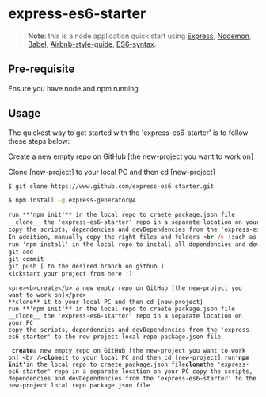 # express-es6-starter

> **Note**: this is a node application quick start using [Express](https://expressjs.com), [Nodemon](https://nodemon.io), [Babel](https://babeljs.io), [Airbnb-style-guide](http://airbnb.io/javascript), [ES6-syntax](https://developer.mozilla.org/en-US/docs/Web/JavaScript/New_in_JavaScript/ECMAScript_2015_support_in_Mozilla).

## Pre-requisite

Ensure you have node and npm running

## Usage

The quickest way to get started with the 'express-es6-starter' is to follow these steps below:

Create a new empty repo on GitHub [the new-project you want to work on]

Clone [new-project] to your local PC and then cd [new-project]

```bash
$ git clone https://www.github.com/express-es6-starter.git
```

```bash
$ npm install -g express-generator@4
```

```html
run **'npm init'** in the local repo to craete package.json file
__clone__ the 'express-es6-starter' repo in a separate location on your PC
copy the scripts, dependencies and devDependencies from the 'express-es6-starter' to the new-project local repo package.json file
In addition, manually copy the right files and folders <br /> (such as src, routes, .gitattributes, .eslintrc.json, .babelrc etc) from the local 'express-es6-starter' to the local new-project on your PC
run 'npm install' in the local repo to install all dependencies and devDependencies
git add
git commit
git push [ to the desired branch on github ]
kickstart your project from here :)
```

```
<pre><b>create</b> a new empty repo on GitHub [the new-project you want to work on]</pre>
**clone** it to your local PC and then cd [new-project]
run **'npm init'** in the local repo to craete package.json file
__clone__ the 'express-es6-starter' repo in a separate location on your PC
copy the scripts, dependencies and devDependencies from the 'express-es6-starter' to the new-project local repo package.json file
```

`
`**`create`**` a new empty repo on GitHub [the new-project you want to work on] <br />
`**`clone`**` it to your local PC and then cd [new-project]
run `**`'npm init'`**` in the local repo to craete package.json file
`**`clone`**` the 'express-es6-starter' repo in a separate location on your PC
copy the scripts, dependencies and devDependencies from the 'express-es6-starter' to the new-project local repo package.json file
`
